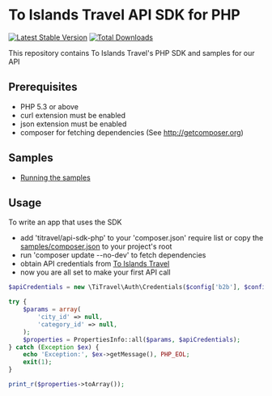 # To Islands Travel API SDK for PHP

[![Latest Stable Version](https://poser.pugx.org/titravel/api-sdk-php/v/stable.png)](https://packagist.org/packages/titravel/api-sdk-php) [![Total Downloads](https://poser.pugx.org/titravel/api-sdk-php/downloads.png)](https://packagist.org/packages/titravel/api-sdk-php)

This repository contains To Islands Travel's PHP SDK and samples for our API

## Prerequisites

   * PHP 5.3 or above
   * curl extension must be enabled
   * json extension must be enabled
   * composer for fetching dependencies (See http://getcomposer.org)

## Samples

   * [Running the samples](samples/)

## Usage

To write an app that uses the SDK

   * add 'titravel/api-sdk-php' to your 'composer.json' require list or copy the [samples/composer.json](samples/composer.json) to your project's root
   * run 'composer update --no-dev' to fetch dependencies
   * obtain API credentials from [To Islands Travel](http://www.titravel.hr/)
   * now you are all set to make your first API call

```php
$apiCredentials = new \TiTravel\Auth\Credentials($config['b2b'], $config['code']);

try {
    $params = array(
        'city_id' => null,
        'category_id' => null,
    );
    $properties = PropertiesInfo::all($params, $apiCredentials);
} catch (Exception $ex) {
    echo 'Exception:', $ex->getMessage(), PHP_EOL;
    exit(1);
}

print_r($properties->toArray());
```